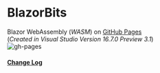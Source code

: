 # BlazorBits

Blazor WebAssembly (_WASM_) on [GitHub Pages](https://jeepnl.github.io/BlazorBits/)
<br />(_Created in Visual Studio Version 16.7.0 Preview 3.1_)
<br />![gh-pages](https://github.com/JeepNL/BlazorBits/workflows/gh-pages/badge.svg)

#### [Change Log](CHANGELOG.md)
